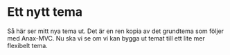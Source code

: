 Ett nytt tema
=============

Så här ser mitt nya tema ut. Det är en ren kopia av det grundtema som följer med Anax-MVC. Nu ska vi se om vi kan bygga ut temat till ett lite mer flexibelt tema.
